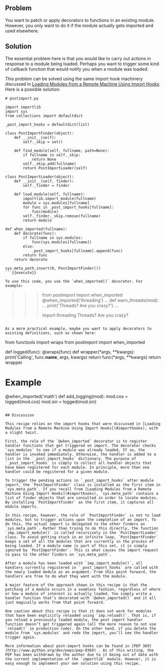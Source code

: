 ## Problem

You want to patch or apply decorators to functions in an existing module. However, you only want to do it if the module actually gets imported and used elsewhere.

## Solution

The essential problem here is that you would like to carry out actions in response to a module being loaded. Perhaps you want to trigger some kind of callback function that would notify you when a module was loaded.

This problem can be solved using the same import hook machinery discussed in [Loading Modules from a Remote Machine Using Import Hooks](#importhooks). Here is a possible solution:

```
# postimport.py

import importlib
import sys
from collections import defaultdict

_post_import_hooks = defaultdict(list)

class PostImportFinder(object):
    def __init__(self):
        self._skip = set()

    def find_module(self, fullname, path=None):
        if fullname in self._skip:
            return None
        self._skip.add(fullname)
        return PostImportLoader(self)

class PostImportLoader(object):
    def __init__(self, finder):
        self._finder = finder

    def load_module(self, fullname):
        importlib.import_module(fullname)
        module = sys.modules[fullname]
        for func in _post_import_hooks[fullname]:
            func(module)
        self._finder._skip.remove(fullname)
        return module

def when_imported(fullname):
    def decorate(func):
        if fullname in sys.modules:
            func(sys.modules[fullname])
        else:
            _post_import_hooks[fullname].append(func)
        return func
    return decorate

sys.meta_path.insert(0, PostImportFinder())
```{{execute}}

To use this code, you use the `when_imported()` decorator. For example:

```
>>> from postimport import when_imported
>>> @when_imported('threading')
... def warn_threads(mod):
...     print('Threads?  Are you crazy?')
...
>>>
>>> import threading
Threads?  Are you crazy?
>>>
```{{execute}}

As a more practical example, maybe you want to apply decorators to existing definitions, such as shown here:

```
from functools import wraps
from postimport import when_imported

def logged(func):
    @wraps(func)
    def wrapper(*args, **kwargs):
        print('Calling', func.__name__, args, kwargs)
        return func(*args, **kwargs)
    return wrapper

# Example
@when_imported('math')
def add_logging(mod):
    mod.cos = logged(mod.cos)
    mod.sin = logged(mod.sin)
```{{execute}}

## Discussion

This recipe relies on the import hooks that were discussed in [Loading Modules from a Remote Machine Using Import Hooks](#importhooks), with a slight twist.

First, the role of the `@when_imported` decorator is to register handler functions that get triggered on import. The decorator checks `sys.modules` to see if a module was already loaded. If so, the handler is invoked immediately. Otherwise, the handler is added to a list in the `_post_import_hooks` dictionary. The purpose of `_post_import_hooks` is simply to collect all handler objects that have been registered for each module. In principle, more than one handler could be registered for a given module.

To trigger the pending actions in `_post_import_hooks` after module import, the `PostImportFinder` class is installed as the first item in `sys.meta_path`. If you recall from [Loading Modules from a Remote Machine Using Import Hooks](#importhooks), `sys.meta_path` contains a list of finder objects that are consulted in order to locate modules. By installing `PostImportFinder` as the first item, it captures all module imports.

In this recipe, however, the role of `PostImportFinder` is not to load modules, but to trigger actions upon the completion of an import. To do this, the actual import is delegated to the other finders on `sys.meta_path`. Rather than trying to do this directly, the function `imp.import_module()` is called recursively in the `PostImportLoader` class. To avoid getting stuck in an infinite loop, `PostImportFinder` keeps a set of all the modules that are currently in the process of being loaded. If a module name is part of this set, it is simply ignored by `PostImportFinder`. This is what causes the import request to pass to the other finders on `sys.meta_path`.

After a module has been loaded with `imp.import_module()`, all handlers currently registered in `_post_import_hooks` are called with the newly loaded module as an argument. From this point forward, the handlers are free to do what they want with the module.

A major feature of the approach shown in this recipe is that the patching of a module occurs in a seamless fashion, regardless of where or how a module of interest is actually loaded. You simply write a handler function that’s decorated with `@when_imported()` and it all just magically works from that point forward.

One caution about this recipe is that it does not work for modules that have been explicitly reloaded using `imp.reload()`. That is, if you reload a previously loaded module, the post import handler function doesn’t get triggered again (all the more reason to not use `reload()` in production code). On the other hand, if you delete the module from `sys.modules` and redo the import, you’ll see the handler trigger again.

More information about post-import hooks can be found in [PEP 369](http://www.python.org/dev/peps/pep-0369) . As of this writing, the PEP has been withdrawn by the author due to it being out of date with the current implementation of the `importlib` module. However, it is easy enough to implement your own solution using this recipe.